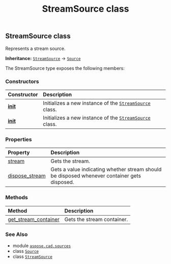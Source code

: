 ﻿---
title: StreamSource class
second_title: Aspose.CAD for Python via .NET API References
description: 
type: docs
weight: 40
url: /python-net/aspose.cad.sources/streamsource/
is_root: false
---

## StreamSource class

Represents a stream source.



**Inheritance:** [`StreamSource`](/cad/python-net/aspose.cad.sources/streamsource) → 
[`Source`](/cad/python-net/aspose.cad/source)



The StreamSource type exposes the following members:

### Constructors
| Constructor | Description |
| :- | :- |
| [__init__](/cad/python-net/aspose.cad.sources/streamsource/__init__/#io.RawIOBase) | Initializes a new instance of the [`StreamSource`](/cad/python-net/aspose.cad.sources/streamsource) class. |
| [__init__](/cad/python-net/aspose.cad.sources/streamsource/__init__/#io.RawIOBase-bool) | Initializes a new instance of the [`StreamSource`](/cad/python-net/aspose.cad.sources/streamsource) class. |


### Properties
| Property | Description |
| :- | :- |
| [stream](/cad/python-net/aspose.cad.sources/streamsource/stream) | Gets the stream. |
| [dispose_stream](/cad/python-net/aspose.cad.sources/streamsource/dispose_stream) | Gets a value indicating whether stream should be disposed whenever container gets disposed. |


### Methods
| Method | Description |
| :- | :- |
| [get_stream_container](/cad/python-net/aspose.cad.sources/streamsource/get_stream_container/#) | Gets the stream container. |



### See Also
* module [`aspose.cad.sources`](..)
* class [`Source`](/cad/python-net/aspose.cad/source)
* class [`StreamSource`](/cad/python-net/aspose.cad.sources/streamsource)
